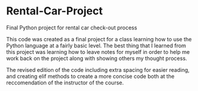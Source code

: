 # Rental-Car-Project
Final Python project for rental car check-out process

This code was created as a final project for a class learning how to use the Python language at a fairly basic level. The best thing that I learned from this project was learning how to leave notes for myself in order to help me work back on the project along with showing others my thought process.

The revised edition of the code including extra spacing for easier reading, and creating elif methods to create a more concise code both at the reccomendation of the instructor of the course.
